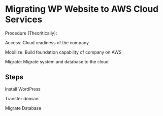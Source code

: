 # ﻿Migrating WP Website to AWS Cloud Services
Procedure (Theoritically):

Access: Cloud readiness of the company

Mobilize: Build foundation capability of company on AWS

Migrate: Migrate system and database to the cloud

## Steps
Install WordPress

Transfer domian

Migrate Database
